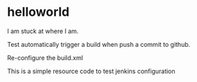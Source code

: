 helloworld
==========

I am stuck at where I am. 

Test automatically trigger a build when push a commit to github.

Re-configure the build.xml 

This is a simple resource code to test jenkins configuration
